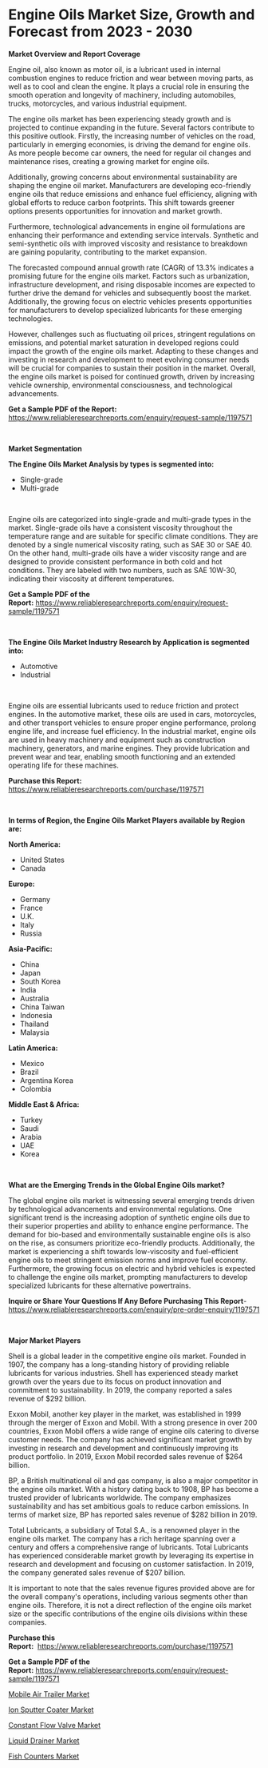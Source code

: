 <p><h1>Engine Oils Market Size, Growth and Forecast from 2023 - 2030</h1></p><p><strong>Market Overview and Report Coverage</strong></p>
<p><p>Engine oil, also known as motor oil, is a lubricant used in internal combustion engines to reduce friction and wear between moving parts, as well as to cool and clean the engine. It plays a crucial role in ensuring the smooth operation and longevity of machinery, including automobiles, trucks, motorcycles, and various industrial equipment.</p><p>The engine oils market has been experiencing steady growth and is projected to continue expanding in the future. Several factors contribute to this positive outlook. Firstly, the increasing number of vehicles on the road, particularly in emerging economies, is driving the demand for engine oils. As more people become car owners, the need for regular oil changes and maintenance rises, creating a growing market for engine oils.</p><p>Additionally, growing concerns about environmental sustainability are shaping the engine oil market. Manufacturers are developing eco-friendly engine oils that reduce emissions and enhance fuel efficiency, aligning with global efforts to reduce carbon footprints. This shift towards greener options presents opportunities for innovation and market growth.</p><p>Furthermore, technological advancements in engine oil formulations are enhancing their performance and extending service intervals. Synthetic and semi-synthetic oils with improved viscosity and resistance to breakdown are gaining popularity, contributing to the market expansion.</p><p>The forecasted compound annual growth rate (CAGR) of 13.3% indicates a promising future for the engine oils market. Factors such as urbanization, infrastructure development, and rising disposable incomes are expected to further drive the demand for vehicles and subsequently boost the market. Additionally, the growing focus on electric vehicles presents opportunities for manufacturers to develop specialized lubricants for these emerging technologies.</p><p>However, challenges such as fluctuating oil prices, stringent regulations on emissions, and potential market saturation in developed regions could impact the growth of the engine oils market. Adapting to these changes and investing in research and development to meet evolving consumer needs will be crucial for companies to sustain their position in the market. Overall, the engine oils market is poised for continued growth, driven by increasing vehicle ownership, environmental consciousness, and technological advancements.</p></p>
<p><strong>Get a Sample PDF of the Report:</strong> <a href="https://www.reliableresearchreports.com/enquiry/request-sample/1197571">https://www.reliableresearchreports.com/enquiry/request-sample/1197571</a></p>
<p>&nbsp;</p>
<p><strong>Market Segmentation</strong></p>
<p><strong>The Engine Oils Market Analysis by types is segmented into:</strong></p>
<p><ul><li>Single-grade</li><li>Multi-grade</li></ul></p>
<p>&nbsp;</p>
<p><p>Engine oils are categorized into single-grade and multi-grade types in the market. Single-grade oils have a consistent viscosity throughout the temperature range and are suitable for specific climate conditions. They are denoted by a single numerical viscosity rating, such as SAE 30 or SAE 40. On the other hand, multi-grade oils have a wider viscosity range and are designed to provide consistent performance in both cold and hot conditions. They are labeled with two numbers, such as SAE 10W-30, indicating their viscosity at different temperatures.</p></p>
<p><strong>Get a Sample PDF of the Report:</strong>&nbsp;<a href="https://www.reliableresearchreports.com/enquiry/request-sample/1197571">https://www.reliableresearchreports.com/enquiry/request-sample/1197571</a></p>
<p>&nbsp;</p>
<p><strong>The Engine Oils Market Industry Research by Application is segmented into:</strong></p>
<p><ul><li>Automotive</li><li>Industrial</li></ul></p>
<p>&nbsp;</p>
<p><p>Engine oils are essential lubricants used to reduce friction and protect engines. In the automotive market, these oils are used in cars, motorcycles, and other transport vehicles to ensure proper engine performance, prolong engine life, and increase fuel efficiency. In the industrial market, engine oils are used in heavy machinery and equipment such as construction machinery, generators, and marine engines. They provide lubrication and prevent wear and tear, enabling smooth functioning and an extended operating life for these machines.</p></p>
<p><strong>Purchase this Report:</strong>&nbsp; <a href="https://www.reliableresearchreports.com/purchase/1197571">https://www.reliableresearchreports.com/purchase/1197571</a></p>
<p>&nbsp;</p>
<p><strong>In terms of Region, the Engine Oils Market Players available by Region are:</strong></p>
<p>
    <p> <strong> North America: </strong>
        <ul>
            <li>United States</li>
            <li>Canada</li>
        </ul>
        </p> 
    <p> <strong> Europe: </strong>
        <ul>
            <li>Germany</li>
            <li>France</li>
            <li>U.K.</li>
            <li>Italy</li>
            <li>Russia</li>
        </ul>
        </p> 
    <p> <strong> Asia-Pacific: </strong>
        <ul>
            <li>China</li>
            <li>Japan</li>
            <li>South Korea</li>
            <li>India</li>
            <li>Australia</li>
            <li>China Taiwan</li>
            <li>Indonesia</li>
            <li>Thailand</li>
            <li>Malaysia</li>
        </ul>
        </p> 
    <p> <strong> Latin America: </strong>
        <ul>
            <li>Mexico</li>
            <li>Brazil</li>
            <li>Argentina Korea</li>
            <li>Colombia</li>
        </ul>
        </p> 
    <p> <strong> Middle East & Africa: </strong>
        <ul>
            <li>Turkey</li>
            <li>Saudi</li>
            <li>Arabia</li>
            <li>UAE</li>
            <li>Korea</li>
        </ul>
    </p>
    </p>
<p>&nbsp;</p>
<p><strong>What are the Emerging Trends in the Global Engine Oils market?</strong></p>
<p><p>The global engine oils market is witnessing several emerging trends driven by technological advancements and environmental regulations. One significant trend is the increasing adoption of synthetic engine oils due to their superior properties and ability to enhance engine performance. The demand for bio-based and environmentally sustainable engine oils is also on the rise, as consumers prioritize eco-friendly products. Additionally, the market is experiencing a shift towards low-viscosity and fuel-efficient engine oils to meet stringent emission norms and improve fuel economy. Furthermore, the growing focus on electric and hybrid vehicles is expected to challenge the engine oils market, prompting manufacturers to develop specialized lubricants for these alternative powertrains.</p></p>
<p><strong>Inquire or Share Your Questions If Any Before Purchasing This Report</strong>- <a href="https://www.reliableresearchreports.com/enquiry/pre-order-enquiry/1197571">https://www.reliableresearchreports.com/enquiry/pre-order-enquiry/1197571</a></p>
<p>&nbsp;</p>
<p><strong>Major Market Players</strong></p>
<p><p>Shell is a global leader in the competitive engine oils market. Founded in 1907, the company has a long-standing history of providing reliable lubricants for various industries. Shell has experienced steady market growth over the years due to its focus on product innovation and commitment to sustainability. In 2019, the company reported a sales revenue of $292 billion.</p><p>Exxon Mobil, another key player in the market, was established in 1999 through the merger of Exxon and Mobil. With a strong presence in over 200 countries, Exxon Mobil offers a wide range of engine oils catering to diverse customer needs. The company has achieved significant market growth by investing in research and development and continuously improving its product portfolio. In 2019, Exxon Mobil recorded sales revenue of $264 billion.</p><p>BP, a British multinational oil and gas company, is also a major competitor in the engine oils market. With a history dating back to 1908, BP has become a trusted provider of lubricants worldwide. The company emphasizes sustainability and has set ambitious goals to reduce carbon emissions. In terms of market size, BP has reported sales revenue of $282 billion in 2019.</p><p>Total Lubricants, a subsidiary of Total S.A., is a renowned player in the engine oils market. The company has a rich heritage spanning over a century and offers a comprehensive range of lubricants. Total Lubricants has experienced considerable market growth by leveraging its expertise in research and development and focusing on customer satisfaction. In 2019, the company generated sales revenue of $207 billion.</p><p>It is important to note that the sales revenue figures provided above are for the overall company's operations, including various segments other than engine oils. Therefore, it is not a direct reflection of the engine oils market size or the specific contributions of the engine oils divisions within these companies.</p></p>
<p><strong>Purchase this Report:</strong>&nbsp;&nbsp;<a href="https://www.reliableresearchreports.com/purchase/1197571">https://www.reliableresearchreports.com/purchase/1197571</a></p>
<p></p>
<p><strong>Get a Sample PDF of the Report:</strong>&nbsp;<a href="https://www.reliableresearchreports.com/enquiry/request-sample/1197571">https://www.reliableresearchreports.com/enquiry/request-sample/1197571</a></p>
<p><p><a href="https://medium.com/@bradomar67436/mobile-air-trailer-market-research-report-its-history-and-forecast-2023-to-2030-a73308fad28b">Mobile Air Trailer Market</a></p><p><a href="https://medium.com/@colinom786578/ion-sputter-coater-market-furnishes-information-on-market-share-market-trends-and-market-growth-adbc54921721">Ion Sputter Coater Market</a></p><p><a href="https://medium.com/@altcoinartist/constant-flow-valve-market-size-market-outlook-and-market-forecast-2023-to-2030-b3b99c8a5861">Constant Flow Valve Market</a></p><p><a href="https://medium.com/@blockchainbaron55/liquid-drainer-market-size-reveals-the-best-marketing-channels-in-global-industry-5128a651b1d6">Liquid Drainer Market</a></p><p><a href="https://medium.com/@sandramurphy56/fish-counters-market-insights-into-market-cagr-market-trends-and-growth-strategies-654b785a4783">Fish Counters Market</a></p></p>